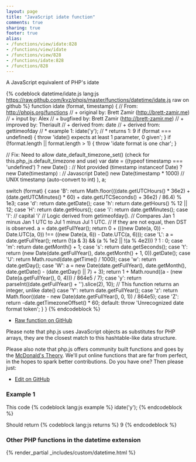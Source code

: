 ```yaml
---
layout: page
title: "JavaScript idate function"
comments: true
sharing: true
footer: true
alias:
- /functions/view/idate:828
- /functions/view/idate
- /functions/view/828
- /functions/idate:828
- /functions/828
---
```

<!-- Generated by Rakefile:build -->
A JavaScript equivalent of PHP's idate

{% codeblock datetime/idate.js lang:js https://raw.github.com/kvz/phpjs/master/functions/datetime/idate.js raw on github %}
function idate (format, timestamp) {
  // From: http://phpjs.org/functions
  // +   original by: Brett Zamir (http://brett-zamir.me)
  // +      input by: Alex
  // +   bugfixed by: Brett Zamir (http://brett-zamir.me)
  // +   improved by: Theriault
  // +  derived from: date
  // +  derived from: gettimeofday
  // *     example 1: idate('y');
  // *     returns 1: 9
  if (format === undefined) {
    throw 'idate() expects at least 1 parameter, 0 given';
  }
  if (!format.length || format.length > 1) {
    throw 'idate format is one char';
  }

  // Fix: Need to allow date_default_timezone_set() (check for this.php_js.default_timezone and use)
  var date = ((typeof timestamp === 'undefined') ? new Date() : // Not provided
  (timestamp instanceof Date) ? new Date(timestamp) : // Javascript Date()
  new Date(timestamp * 1000) // UNIX timestamp (auto-convert to int)
  ),
    a;

  switch (format) {
  case 'B':
    return Math.floor(((date.getUTCHours() * 36e2) + (date.getUTCMinutes() * 60) + date.getUTCSeconds() + 36e2) / 86.4) % 1e3;
  case 'd':
    return date.getDate();
  case 'h':
    return date.getHours() % 12 || 12;
  case 'H':
    return date.getHours();
  case 'i':
    return date.getMinutes();
  case 'I':
    // capital 'i'
    // Logic derived from getimeofday().
    // Compares Jan 1 minus Jan 1 UTC to Jul 1 minus Jul 1 UTC.
    // If they are not equal, then DST is observed.
    a = date.getFullYear();
    return 0 + (((new Date(a, 0)) - Date.UTC(a, 0)) !== ((new Date(a, 6)) - Date.UTC(a, 6)));
  case 'L':
    a = date.getFullYear();
    return (!(a & 3) && (a % 1e2 || !(a % 4e2))) ? 1 : 0;
  case 'm':
    return date.getMonth() + 1;
  case 's':
    return date.getSeconds();
  case 't':
    return (new Date(date.getFullYear(), date.getMonth() + 1, 0)).getDate();
  case 'U':
    return Math.round(date.getTime() / 1000);
  case 'w':
    return date.getDay();
  case 'W':
    a = new Date(date.getFullYear(), date.getMonth(), date.getDate() - (date.getDay() || 7) + 3);
    return 1 + Math.round((a - (new Date(a.getFullYear(), 0, 4))) / 864e5 / 7);
  case 'y':
    return parseInt((date.getFullYear() + '').slice(2), 10); // This function returns an integer, unlike date()
  case 'Y':
    return date.getFullYear();
  case 'z':
    return Math.floor((date - new Date(date.getFullYear(), 0, 1)) / 864e5);
  case 'Z':
    return -date.getTimezoneOffset() * 60;
  default:
    throw 'Unrecognized date format token';
  }
}
{% endcodeblock %}

 - [Raw function on GitHub](https://github.com/kvz/phpjs/blob/master/functions/datetime/idate.js)

Please note that php.js uses JavaScript objects as substitutes for PHP arrays, they are 
the closest match to this hashtable-like data structure. 

Please also note that php.js offers community built functions and goes by the 
[McDonald's Theory](https://medium.com/what-i-learned-building/9216e1c9da7d). We'll put online 
functions that are far from perfect, in the hopes to spark better contributions. 
Do you have one? Then please just: 

 - [Edit on GitHub](https://github.com/kvz/phpjs/edit/master/functions/datetime/idate.js)

### Example 1
This code
{% codeblock lang:js example %}
idate('y');
{% endcodeblock %}

Should return
{% codeblock lang:js returns %}
9
{% endcodeblock %}


### Other PHP functions in the datetime extension
{% render_partial _includes/custom/datetime.html %}
